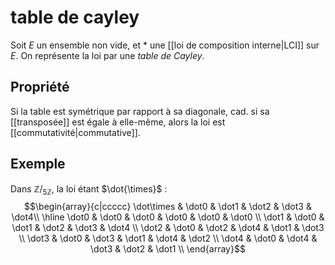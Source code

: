 # table de cayley
Soit $E$ un ensemble non vide, et $*$ une [[loi de composition interne|LCI]] sur $E$.
On représente la loi par une _table de Cayley_.

## Propriété
Si la table est symétrique par rapport à sa diagonale, cad. si sa [[transposée]] est égale à elle-même, alors la loi est [[commutativité|commutative]].

## Exemple
Dans $\mathbb Z/_{5\mathbb Z}$, la loi étant $\dot{\times}$ :
$$\begin{array}{c|ccccc}
\dot\times & \dot0 & \dot1 & \dot2 & \dot3 & \dot4\\
\hline
\dot0 & \dot0 & \dot0 & \dot0 & \dot0 & \dot0 \\
\dot1 & \dot0 & \dot1 & \dot2 & \dot3 & \dot4 \\
\dot2 & \dot0 & \dot2 & \dot4 & \dot1 & \dot3 \\
\dot3 & \dot0 & \dot3 & \dot1 & \dot4 & \dot2 \\
\dot4 & \dot0 & \dot4 & \dot3 & \dot2 & \dot1 \\
\end{array}$$
